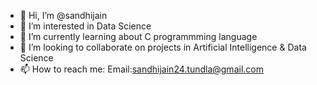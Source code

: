 - 👋 Hi, I’m @sandhijain
- 👀 I’m interested in Data Science
- 🌱 I’m currently learning about C programmming language
- 💞️ I’m looking to collaborate on projects in Artificial Intelligence & Data Science 
- 📫 How to reach me: Email:sandhijain24.tundla@gmail.com
               


<!---
sandhijain/sandhijain is a ✨ special ✨ repository because its `README.md` (this file) appears on your GitHub profile.
You can click the Preview link to take a look at your changes.
--->
